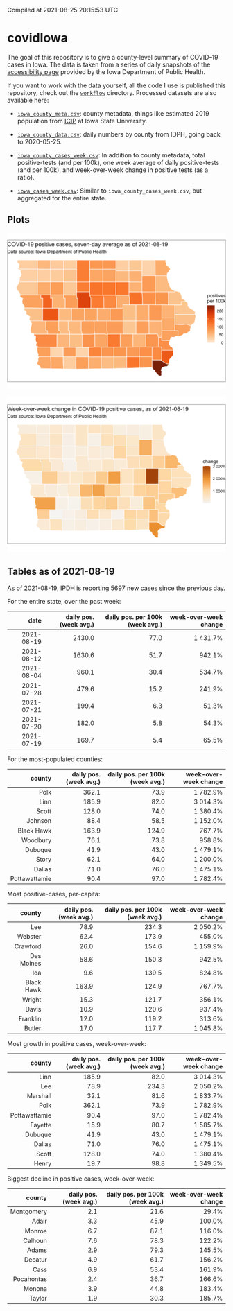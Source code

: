 Compiled at 2021-08-25 20:15:53 UTC

<!-- README.md is generated from README.Rmd. Please edit that file -->

# covidIowa

<!-- badges: start -->

<!-- badges: end -->

The goal of this repository is to give a county-level summary of
COVID-19 cases in Iowa. The data is taken from a series of daily
snapshots of the [accessibility
page](https://coronavirus.iowa.gov/pages/access) provided by the Iowa
Department of Public Health.

If you want to work with the data yourself, all the code I use is
published this repository, check out the [`workflow`](workflow)
directory. Processed datasets are also available here:

  - [`iowa_county_meta.csv`](https://raw.githubusercontent.com/ijlyttle/covidIowa/master/workflow/data/99-publish/iowa_county_meta.csv):
    county metadata, things like estimated 2019 population from
    [ICIP](https://www.icip.iastate.edu/tables/population/counties-estimates)
    at Iowa State University.

  - [`iowa_county_data.csv`](https://raw.githubusercontent.com/ijlyttle/covidIowa/master/workflow/data/99-publish/iowa_county_data.csv):
    daily numbers by county from IDPH, going back to 2020-05-25.

  - [`iowa_county_cases_week.csv`](https://raw.githubusercontent.com/ijlyttle/covidIowa/master/workflow/data/99-publish/iowa_county_data.csv):
    In addition to county metadata, total positive-tests (and per 100k),
    one week average of daily positive-tests (and per 100k), and
    week-over-week change in positive tests (as a ratio).

  - [`iowa_cases_week.csv`](https://raw.githubusercontent.com/ijlyttle/covidIowa/master/workflow/data/99-publish/iowa_cases_week.csv):
    Similar to `iowa_county_cases_week.csv`, but aggregated for the
    entire state.

## Plots

![](workflow/data/99-publish/iowa_cases.png)

![](workflow/data/99-publish/iowa_change.png)

## Tables as of 2021-08-19

As of 2021-08-19, IPDH is reporting 5697 new cases since the previous
day.

For the entire state, over the past week:

|       date | daily pos. (week avg.) | daily pos. per 100k (week avg.) | week-over-week change |
| ---------: | ---------------------: | ------------------------------: | --------------------: |
| 2021-08-19 |                 2430.0 |                            77.0 |              1 431.7% |
| 2021-08-12 |                 1630.6 |                            51.7 |                942.1% |
| 2021-08-04 |                  960.1 |                            30.4 |                534.7% |
| 2021-07-28 |                  479.6 |                            15.2 |                241.9% |
| 2021-07-21 |                  199.4 |                             6.3 |                 51.3% |
| 2021-07-20 |                  182.0 |                             5.8 |                 54.3% |
| 2021-07-19 |                  169.7 |                             5.4 |                 65.5% |

For the most-populated counties:

|        county | daily pos. (week avg.) | daily pos. per 100k (week avg.) | week-over-week change |
| ------------: | ---------------------: | ------------------------------: | --------------------: |
|          Polk |                  362.1 |                            73.9 |              1 782.9% |
|          Linn |                  185.9 |                            82.0 |              3 014.3% |
|         Scott |                  128.0 |                            74.0 |              1 380.4% |
|       Johnson |                   88.4 |                            58.5 |              1 152.0% |
|    Black Hawk |                  163.9 |                           124.9 |                767.7% |
|      Woodbury |                   76.1 |                            73.8 |                958.8% |
|       Dubuque |                   41.9 |                            43.0 |              1 479.1% |
|         Story |                   62.1 |                            64.0 |              1 200.0% |
|        Dallas |                   71.0 |                            76.0 |              1 475.1% |
| Pottawattamie |                   90.4 |                            97.0 |              1 782.4% |

Most positive-cases, per-capita:

|     county | daily pos. (week avg.) | daily pos. per 100k (week avg.) | week-over-week change |
| ---------: | ---------------------: | ------------------------------: | --------------------: |
|        Lee |                   78.9 |                           234.3 |              2 050.2% |
|    Webster |                   62.4 |                           173.9 |                455.0% |
|   Crawford |                   26.0 |                           154.6 |              1 159.9% |
| Des Moines |                   58.6 |                           150.3 |                942.5% |
|        Ida |                    9.6 |                           139.5 |                824.8% |
| Black Hawk |                  163.9 |                           124.9 |                767.7% |
|     Wright |                   15.3 |                           121.7 |                356.1% |
|      Davis |                   10.9 |                           120.6 |                937.4% |
|   Franklin |                   12.0 |                           119.2 |                313.6% |
|     Butler |                   17.0 |                           117.7 |              1 045.8% |

Most growth in positive cases, week-over-week:

|        county | daily pos. (week avg.) | daily pos. per 100k (week avg.) | week-over-week change |
| ------------: | ---------------------: | ------------------------------: | --------------------: |
|          Linn |                  185.9 |                            82.0 |              3 014.3% |
|           Lee |                   78.9 |                           234.3 |              2 050.2% |
|      Marshall |                   32.1 |                            81.6 |              1 833.7% |
|          Polk |                  362.1 |                            73.9 |              1 782.9% |
| Pottawattamie |                   90.4 |                            97.0 |              1 782.4% |
|       Fayette |                   15.9 |                            80.7 |              1 585.7% |
|       Dubuque |                   41.9 |                            43.0 |              1 479.1% |
|        Dallas |                   71.0 |                            76.0 |              1 475.1% |
|         Scott |                  128.0 |                            74.0 |              1 380.4% |
|         Henry |                   19.7 |                            98.8 |              1 349.5% |

Biggest decline in positive cases, week-over-week:

|     county | daily pos. (week avg.) | daily pos. per 100k (week avg.) | week-over-week change |
| ---------: | ---------------------: | ------------------------------: | --------------------: |
| Montgomery |                    2.1 |                            21.6 |                 29.4% |
|      Adair |                    3.3 |                            45.9 |                100.0% |
|     Monroe |                    6.7 |                            87.1 |                116.0% |
|    Calhoun |                    7.6 |                            78.3 |                122.2% |
|      Adams |                    2.9 |                            79.3 |                145.5% |
|    Decatur |                    4.9 |                            61.7 |                156.2% |
|       Cass |                    6.9 |                            53.4 |                161.9% |
| Pocahontas |                    2.4 |                            36.7 |                166.6% |
|     Monona |                    3.9 |                            44.8 |                183.4% |
|     Taylor |                    1.9 |                            30.3 |                185.7% |
